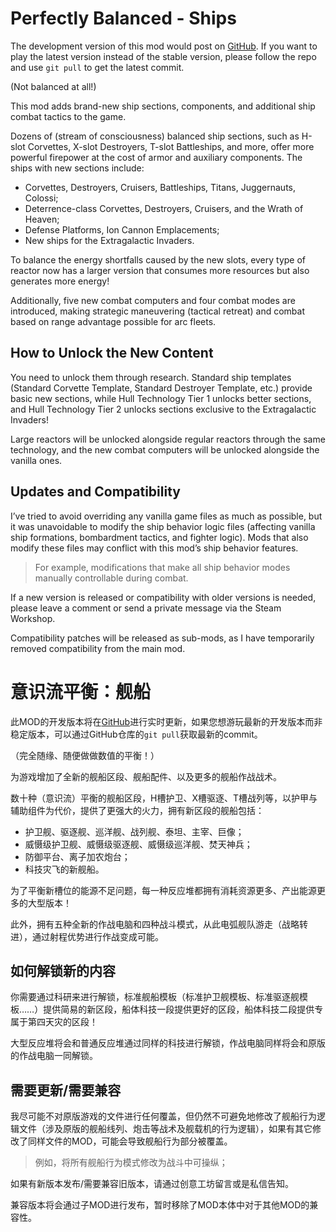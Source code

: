 # Perfectly Balanced - Ships

The development version of this mod would post on [GitHub](https://github.com/Lyther/PerfectlyBalanced---Ships). If you want to play the latest version instead of the stable version, please follow the repo and use `git pull` to get the latest commit.

(Not balanced at all!)

This mod adds brand-new ship sections, components, and additional ship combat tactics to the game.

Dozens of (stream of consciousness) balanced ship sections, such as H-slot Corvettes, X-slot Destroyers, T-slot Battleships, and more, offer more powerful firepower at the cost of armor and auxiliary components. The ships with new sections include:

* Corvettes, Destroyers, Cruisers, Battleships, Titans, Juggernauts, Colossi;
* Deterrence-class Corvettes, Destroyers, Cruisers, and the Wrath of Heaven;
* Defense Platforms, Ion Cannon Emplacements;
* New ships for the Extragalactic Invaders.

To balance the energy shortfalls caused by the new slots, every type of reactor now has a larger version that consumes more resources but also generates more energy!

Additionally, five new combat computers and four combat modes are introduced, making strategic maneuvering (tactical retreat) and combat based on range advantage possible for arc fleets.

## How to Unlock the New Content

You need to unlock them through research. Standard ship templates (Standard Corvette Template, Standard Destroyer Template, etc.) provide basic new sections, while Hull Technology Tier 1 unlocks better sections, and Hull Technology Tier 2 unlocks sections exclusive to the Extragalactic Invaders!

Large reactors will be unlocked alongside regular reactors through the same technology, and the new combat computers will be unlocked alongside the vanilla ones.

## Updates and Compatibility

I’ve tried to avoid overriding any vanilla game files as much as possible, but it was unavoidable to modify the ship behavior logic files (affecting vanilla ship formations, bombardment tactics, and fighter logic). Mods that also modify these files may conflict with this mod’s ship behavior features.

> For example, modifications that make all ship behavior modes manually controllable during combat.

If a new version is released or compatibility with older versions is needed, please leave a comment or send a private message via the Steam Workshop.

Compatibility patches will be released as sub-mods, as I have temporarily removed compatibility from the main mod.

# 意识流平衡：舰船

此MOD的开发版本将在[GitHub](https://github.com/Lyther/PerfectlyBalanced---Ships)进行实时更新，如果您想游玩最新的开发版本而非稳定版本，可以通过GitHub仓库的`git pull`获取最新的commit。

（完全随缘、随便做做数值的平衡！）

为游戏增加了全新的舰船区段、舰船配件、以及更多的舰船作战战术。

数十种（意识流）平衡的舰船区段，H槽护卫、X槽驱逐、T槽战列等，以护甲与辅助组件为代价，提供了更强大的火力，拥有新区段的舰船包括：

* 护卫舰、驱逐舰、巡洋舰、战列舰、泰坦、主宰、巨像；
* 威慑级护卫舰、威慑级驱逐舰、威慑级巡洋舰、焚天神兵；
* 防御平台、离子加农炮台；
* 科技灾飞的新舰船。

为了平衡新槽位的能源不足问题，每一种反应堆都拥有消耗资源更多、产出能源更多的大型版本！

此外，拥有五种全新的作战电脑和四种战斗模式，从此电弧舰队游走（战略转进），通过射程优势进行作战变成可能。

## 如何解锁新的内容

你需要通过科研来进行解锁，标准舰船模板（标准护卫舰模板、标准驱逐舰模板……）提供简易的新区段，船体科技一段提供更好的区段，船体科技二段提供专属于第四天灾的区段！

大型反应堆将会和普通反应堆通过同样的科技进行解锁，作战电脑同样将会和原版的作战电脑一同解锁。

## 需要更新/需要兼容

我尽可能不对原版游戏的文件进行任何覆盖，但仍然不可避免地修改了舰船行为逻辑文件（涉及原版的舰船线列、炮击等战术及舰载机的行为逻辑），如果有其它修改了同样文件的MOD，可能会导致舰船行为部分被覆盖。

> 例如，将所有舰船行为模式修改为战斗中可操纵；

如果有新版本发布/需要兼容旧版本，请通过创意工坊留言或是私信告知。

兼容版本将会通过子MOD进行发布，暂时移除了MOD本体中对于其他MOD的兼容性。